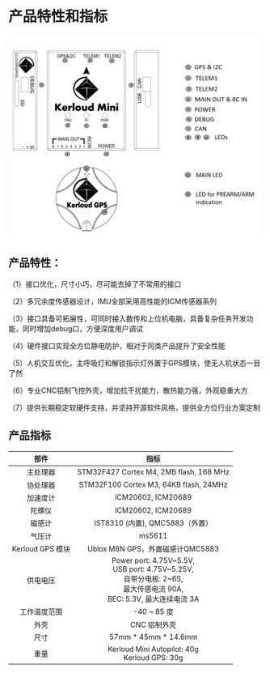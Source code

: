 # 产品特性和指标
<p align="center">
<img src ="../images/kerloud_fullview_wGPS.png"/>
</p>

## 产品特性：

（1）接口优化，尺寸小巧，尽可能去掉了不常用的接口

（2）多冗余度传感器设计，IMU全部采用高性能的ICM传感器系列

（3）接口具备可拓展性，可同时接入数传和上位机电脑，具备复杂任务开发功能，同时增加debug口，方便深度用户调试

（4）硬件接口实现全方位静电防护，相对于同类产品提升了安全性能

（5）人机交互优化，主呼吸灯和解锁指示灯外置于GPS模块，使无人机状态一目了然

（6）专业CNC铝制飞控外壳，增加抗干扰能力，散热能力强，外观稳重大方

（7）提供长期稳定软硬件支持，并坚持开源软件风格，提供全方位行业方案定制

## 产品指标

| 部件 | 指标 |
| :--: | :--: |
| 主处理器 |   STM32F427 Cortex M4, 2MB flash, 168 MHz |
| 协处理器 |  STM32F100 Cortex M3, 64KB flash, 24MHz |
| 加速度计 |   ICM20602, ICM20689 |
| 陀螺仪 |  ICM20602, ICM20689 |
| 磁感计 |  IST8310 (内置), QMC5883（外置） |
| 气压计 | ms5611 |
| Kerloud GPS 模块 |  Ublox M8N GPS，外置磁感计QMC5883 |
| 供电电压 |  Power port: 4.75V~5.5V, <br> USB port: 4.75V~5.25V, <br> 自带分电板: 2~6S, <br> 最大传感电流 90A, <br> BEC: 5.3V, 最大连续电流 3A |
| 工作温度范围 | -40 ~ 85 度|
| 外壳| CNC 铝制外壳 |
| 尺寸 | 57mm \* 45mm \* 14.6mm |
|重量 |Kerloud Mini Autopilot: 40g  <br> Kerloud GPS: 30g |

